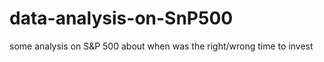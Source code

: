# data-analysis-on-SnP500
some analysis on S&amp;P 500 about when was the right/wrong time to invest
